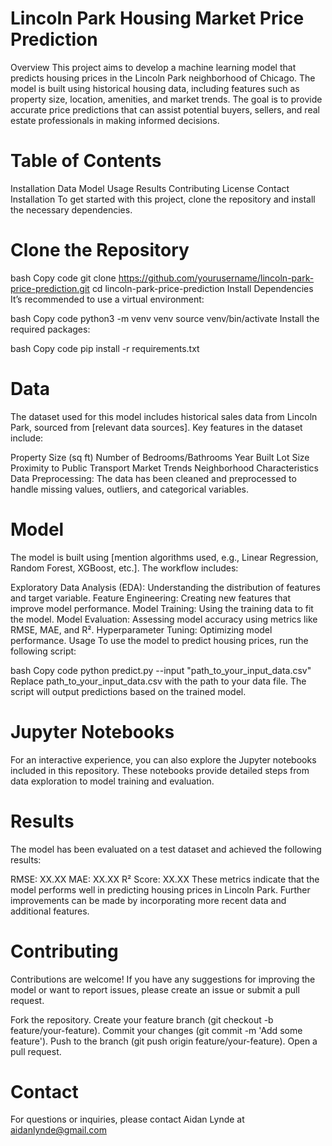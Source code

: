# Lincoln Park Housing Market Price Prediction
Overview
This project aims to develop a machine learning model that predicts housing prices in the Lincoln Park neighborhood of Chicago. The model is built using historical housing data, including features such as property size, location, amenities, and market trends. The goal is to provide accurate price predictions that can assist potential buyers, sellers, and real estate professionals in making informed decisions.

# Table of Contents
Installation
Data
Model
Usage
Results
Contributing
License
Contact
Installation
To get started with this project, clone the repository and install the necessary dependencies.

# Clone the Repository
bash
Copy code
git clone https://github.com/yourusername/lincoln-park-price-prediction.git
cd lincoln-park-price-prediction
Install Dependencies
It’s recommended to use a virtual environment:

bash
Copy code
python3 -m venv venv
source venv/bin/activate
Install the required packages:

bash
Copy code
pip install -r requirements.txt

# Data
The dataset used for this model includes historical sales data from Lincoln Park, sourced from [relevant data sources]. Key features in the dataset include:

Property Size (sq ft)
Number of Bedrooms/Bathrooms
Year Built
Lot Size
Proximity to Public Transport
Market Trends
Neighborhood Characteristics
Data Preprocessing: The data has been cleaned and preprocessed to handle missing values, outliers, and categorical variables.

# Model
The model is built using [mention algorithms used, e.g., Linear Regression, Random Forest, XGBoost, etc.]. The workflow includes:

Exploratory Data Analysis (EDA): Understanding the distribution of features and target variable.
Feature Engineering: Creating new features that improve model performance.
Model Training: Using the training data to fit the model.
Model Evaluation: Assessing model accuracy using metrics like RMSE, MAE, and R².
Hyperparameter Tuning: Optimizing model performance.
Usage
To use the model to predict housing prices, run the following script:

bash
Copy code
python predict.py --input "path_to_your_input_data.csv"
Replace path_to_your_input_data.csv with the path to your data file. The script will output predictions based on the trained model.

# Jupyter Notebooks
For an interactive experience, you can also explore the Jupyter notebooks included in this repository. These notebooks provide detailed steps from data exploration to model training and evaluation.

# Results
The model has been evaluated on a test dataset and achieved the following results:

RMSE: XX.XX
MAE: XX.XX
R² Score: XX.XX
These metrics indicate that the model performs well in predicting housing prices in Lincoln Park. Further improvements can be made by incorporating more recent data and additional features.

# Contributing
Contributions are welcome! If you have any suggestions for improving the model or want to report issues, please create an issue or submit a pull request.

Fork the repository.
Create your feature branch (git checkout -b feature/your-feature).
Commit your changes (git commit -m 'Add some feature').
Push to the branch (git push origin feature/your-feature).
Open a pull request.

# Contact
For questions or inquiries, please contact Aidan Lynde at aidanlynde@gmail.com 